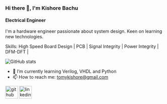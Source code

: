 ### Hi there 👋, I'm Kishore Bachu
#### Electrical Engineer
I'm a hardware engineer passionate about system design. Keen on learning new technologies. 

Skills: High Speed Board Design | PCB | Signal Integrity | Power Integrity | DFM-DFT |

![GitHub stats](https://github-readme-stats.vercel.app/api?username=kiba6563&show_icons=true)  

- 🌱 I’m currently learning Verilog, VHDL and Python 
- 📫 How to reach me: tomykishore@gmail.com 

[<img src='https://cdn.jsdelivr.net/npm/simple-icons@3.0.1/icons/github.svg' alt='github' height='40'>](https://github.com/kiba6563)  [<img src='https://cdn.jsdelivr.net/npm/simple-icons@3.0.1/icons/linkedin.svg' alt='linkedin' height='40'>](https://www.linkedin.com/in/https://www.linkedin.com/in/kishorebachu//)  
